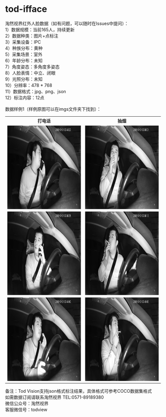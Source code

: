 # tod-ifface
淘然视界红外人脸数据（如有问题，可以随时在Issues中提问）：<br>
1）数据规模：当前165人，持续更新<br>
2）数据种类：图片+点标注<br>
3）采集设备：IPC<br>
4）种族分布：黄种<br>
5）采集场景：室外<br>
6）年龄分布：未知<br>
7）角度姿态：多角度多姿态<br>
8）人脸表情：中立、闭眼<br>
9）光照分布：未知<br>
10）分辨率：478 * 768<br>
11）数据格式：jpg、png、json<br>
12）标注内容：12点<br>
<br>数据样例1（样例原图可以在imgs文件夹下找到）：<br>
<table>
  <tr>
    <th>打电话</th>
    <th>抽烟</th>
  </tr>
  <tr>
    <td> <img src="https://github.com/tubceanhlj/tod-ifface/blob/master/imgs/1.jpg" width="480" height="270" /> </td>
    <td> <img src="https://github.com/tubceanhlj/tod-ifface/blob/master/imgs/11.jpg" width="480" height="270" /> </td>
  </tr>
  <tr>
    <td> <img src="https://github.com/tubceanhlj/tod-ifface/blob/master/imgs/2.jpg" width="480" height="270" /> </td>
    <td> <img src="https://github.com/tubceanhlj/tod-ifface/blob/master/imgs/12.jpg" width="480" height="270" /> </td>
  </tr>
  <tr>
    <td> <img src="https://github.com/tubceanhlj/tod-ifface/blob/master/imgs/3.jpg" width="480" height="270" /> </td>
    <td> <img src="https://github.com/tubceanhlj/tod-ifface/blob/master/imgs/14.jpg" width="480" height="270" /> </td>
  </tr>      
</table>
      
备注：Tod Vision支持json格式标注结果，具体格式可参考COCO数据集格式<br> 
如需数据订阅请联系淘然视界 TEL:0571-89189380<br> 
微信公众号：淘然视界<br> 
客服微信号：todview<br> 
      
